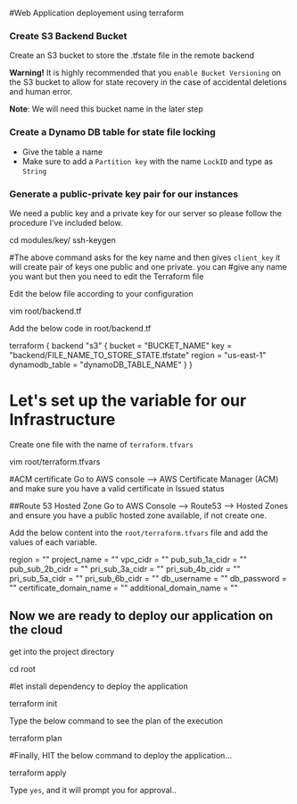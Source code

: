 #Web Application deployement using terraform 



### Create S3 Backend Bucket
Create an S3 bucket to store the .tfstate file in the remote backend

**Warning!** It is highly recommended that you `enable Bucket Versioning` on the S3 bucket to allow for state recovery in the case of accidental deletions and human error.

**Note**: We will need this bucket name in the later step

### Create a Dynamo DB table for state file locking
- Give the table a name
- Make sure to add a `Partition key` with the name `LockID` and type as `String`

### Generate a public-private key pair for our instances
We need a public key and a private key for our server so please follow the procedure I've included below.


cd modules/key/
ssh-keygen

#The above command asks for the key name and then gives `client_key` it will create pair of keys one public and one private. you can #give any name you want but then you need to edit the Terraform file

Edit the below file according to your configuration

vim root/backend.tf

Add the below code in root/backend.tf

terraform {
  backend "s3" {
    bucket = "BUCKET_NAME"
    key    = "backend/FILE_NAME_TO_STORE_STATE.tfstate"
    region = "us-east-1"
    dynamodb_table = "dynamoDB_TABLE_NAME"
  }
}

# Let's set up the variable for our Infrastructure
Create one file with the name of `terraform.tfvars` 

vim root/terraform.tfvars

#ACM certificate
Go to AWS console --> AWS Certificate Manager (ACM) and make sure you have a valid certificate in Issued status

##Route 53 Hosted Zone
Go to AWS Console --> Route53 --> Hosted Zones and ensure you have a public hosted zone available, if not create one.

Add the below content into the `root/terraform.tfvars` file and add the values of each variable.

region = ""
project_name = ""
vpc_cidr                = ""
pub_sub_1a_cidr        = ""
pub_sub_2b_cidr        = ""
pri_sub_3a_cidr        = ""
pri_sub_4b_cidr        = ""
pri_sub_5a_cidr        = ""
pri_sub_6b_cidr        = ""
db_username = ""
db_password = ""
certificate_domain_name = ""
additional_domain_name = ""


##  Now we are ready to deploy our application on the cloud 
get into the project directory 

cd root

#let install dependency to deploy the application 


terraform init 


Type the below command to see the plan of the execution 

terraform plan


#Finally, HIT the below command to deploy the application...

terraform apply 


Type `yes`, and it will prompt you for approval..

